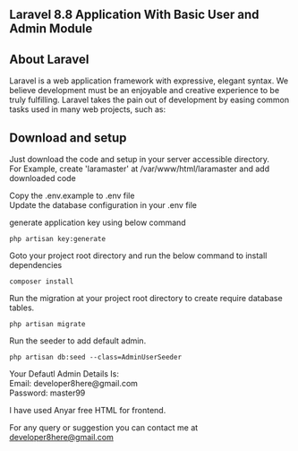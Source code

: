 ## Laravel 8.8 Application With Basic User and Admin Module

## About Laravel

Laravel is a web application framework with expressive, elegant syntax. We believe development must be an enjoyable and creative experience to be truly fulfilling. Laravel takes the pain out of development by easing common tasks used in many web projects, such as:


## Download and setup

<p dir="auto">
Just download the code and setup in your server accessible directory. <br/>
For Example, create 'laramaster' at /var/www/html/laramaster and add downloaded code
</p>

<p dir="auto">
Copy the .env.example to .env file <br/>
Update the database configuration in your .env file
</p>

<p dir="auto">
generate application key using below command
<pre class="notranslate">
<code class="notranslate">php artisan key:generate</code>
</pre>
</p>

<p dir="auto">
Goto your project root directory and run the below command to install dependencies
<pre class="notranslate">
<code class="notranslate">composer install</code>
</pre>
</p>

<p dir="auto">
Run the migration at your project root directory to create require database tables.
<pre class="notranslate">
<code class="notranslate">php artisan migrate</code>
</pre>
</p>

<p dir="auto">
Run the seeder to add default admin.
<pre class="notranslate">
<code class="notranslate">php artisan db:seed --class=AdminUserSeeder</code>
</pre>
</p>

<p dir="auto">
Your Defautl Admin Details Is: <br/>
Email: developer8here@gmail.com <br/>
Password: master99
</p>

<p dir="auto">
I have used Anyar free HTML for frontend.
</p>

<p dir="auto">
For any query or suggestion you can contact me at <a href="mailto:developer8here@gmail.com">developer8here@gmail.com</a>
</p>
